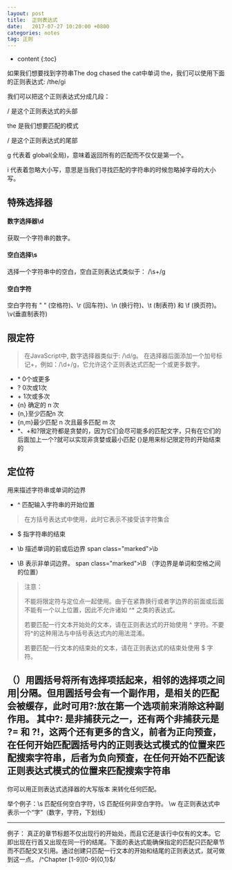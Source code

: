 ```yaml
---
layout: post
title:  正则表达式
date:   2017-07-27 10:20:00 +0800
categories: notes
tag: 正则
---
```


* content
{:toc}


如果我们想要找到字符串The dog chased the cat中单词 the，我们可以使用下面的正则表达式: /the/gi

我们可以把这个正则表达式分成几段：

/ 是这个正则表达式的头部

the 是我们想要匹配的模式

/ 是这个正则表达式的尾部

g 代表着 global(全局)，意味着返回所有的匹配而不仅仅是第一个。

i 代表着忽略大小写，意思是当我们寻找匹配的字符串的时候忽略掉字母的大小写。

## 特殊选择器
#### 数字选择器\d
获取一个字符串的数字。
#### 空白选择\s
选择一个字符串中的空白，空白正则表达式类似于：
/\s+/g
#### 空白字符
空白字符有 " " (空格符)、\r (回车符)、\n (换行符)、\t (制表符) 和 \f (换页符)。
\v(垂直制表符)


## 限定符
> 在JavaScript中, 数字选择器类似于: /\d/g。
> 在选择器后面添加一个加号标记+，例如：/\d+/g，它允许这个正则表达式匹配一个或更多数字。

- \* 0个或更多
- ? 0次或1次
- \+ 1次或多次
- {n}	确定的 n 次
- {n,}至少匹配n 次
- {n,m}最少匹配 n 次且最多匹配 m 次
- *、+和?限定符都是贪婪的，因为它们会尽可能多的匹配文字，只有在它们的后面加上一个?就可以实现非贪婪或最小匹配
{}是用来标记限定符的开始结束的

## 定位符
用来描述字符串或单词的边界
- \^ 匹配输入字符串的开始位置
> 在方括号表达式中使用，此时它表示不接受该字符集合

- $ 指字符串的结束

- \b 描述单词的前或后边界
span class="marked">\b
- \B 表示非单词边界。
span class="marked">\B
（字边界是单词和空格之间的位置）



> 注意：
> 
> 不能将限定符与定位点一起使用。由于在紧靠换行或者字边界的前面或后面不能有一个以上位置，因此不允许诸如 ^* 之类的表达式。
> 
> 若要匹配一行文本开始处的文本，请在正则表达式的开始使用 ^ 字符。不要将^的这种用法与中括号表达式内的用法混淆。
> 
> 若要匹配一行文本的结束处的文本，请在正则表达式的结束处使用 $ 字符。



（）用圆括号将所有选择项括起来，相邻的选择项之间用|分隔。但用圆括号会有一个副作用，是相关的匹配会被缓存，此时可用?:放在第一个选项前来消除这种副作用。
其中?: 是非捕获元之一，还有两个非捕获元是 ?= 和 ?!，这两个还有更多的含义，前者为正向预查，在任何开始匹配圆括号内的正则表达式模式的位置来匹配搜索字符串，后者为负向预查，在任何开始不匹配该正则表达式模式的位置来匹配搜索字符串
---

你可以用正则表达式选择器的大写版本 来转化任何匹配。

举个例子：\s 匹配任何空白字符，\S 匹配任何非空白字符。
\w 在正则表达式中表示一个“字”（数字，字符，下划线）

---


例子：
真正的章节标题不仅出现行的开始处，而且它还是该行中仅有的文本。它即出现在行首又出现在同一行的结尾。下面的表达式能确保指定的匹配只匹配章节而不匹配交叉引用。通过创建只匹配一行文本的开始和结尾的正则表达式，就可做到这一点。
/^Chapter [1-9][0-9]{0,1}$/

